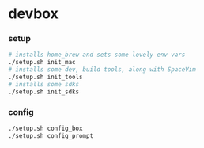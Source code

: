 # devbox

### setup
```bash
# installs home_brew and sets some lovely env vars
./setup.sh init_mac
# installs some dev, build tools, along with SpaceVim
./setup.sh init_tools
# installs some sdks
./setup.sh init_sdks
```

### config
```bash
./setup.sh config_box
./setup.sh config_prompt
```
